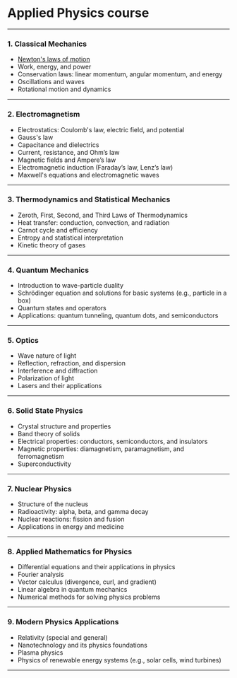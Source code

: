 # Applied Physics course

---

### **1. Classical Mechanics**
- [Newton's laws of motion](https://github.com/aw-junaid/Quantum-Mechanics/blob/main/Applied%20Physics/Course/Newton's%20laws%20of%20motion.md)
- Work, energy, and power
- Conservation laws: linear momentum, angular momentum, and energy
- Oscillations and waves
- Rotational motion and dynamics

---

### **2. Electromagnetism**
- Electrostatics: Coulomb's law, electric field, and potential
- Gauss's law
- Capacitance and dielectrics
- Current, resistance, and Ohm’s law
- Magnetic fields and Ampere’s law
- Electromagnetic induction (Faraday’s law, Lenz’s law)
- Maxwell's equations and electromagnetic waves

---

### **3. Thermodynamics and Statistical Mechanics**
- Zeroth, First, Second, and Third Laws of Thermodynamics
- Heat transfer: conduction, convection, and radiation
- Carnot cycle and efficiency
- Entropy and statistical interpretation
- Kinetic theory of gases

---

### **4. Quantum Mechanics**
- Introduction to wave-particle duality
- Schrödinger equation and solutions for basic systems (e.g., particle in a box)
- Quantum states and operators
- Applications: quantum tunneling, quantum dots, and semiconductors

---

### **5. Optics**
- Wave nature of light
- Reflection, refraction, and dispersion
- Interference and diffraction
- Polarization of light
- Lasers and their applications

---

### **6. Solid State Physics**
- Crystal structure and properties
- Band theory of solids
- Electrical properties: conductors, semiconductors, and insulators
- Magnetic properties: diamagnetism, paramagnetism, and ferromagnetism
- Superconductivity

---

### **7. Nuclear Physics**
- Structure of the nucleus
- Radioactivity: alpha, beta, and gamma decay
- Nuclear reactions: fission and fusion
- Applications in energy and medicine

---

### **8. Applied Mathematics for Physics**
- Differential equations and their applications in physics
- Fourier analysis
- Vector calculus (divergence, curl, and gradient)
- Linear algebra in quantum mechanics
- Numerical methods for solving physics problems

---

### **9. Modern Physics Applications**
- Relativity (special and general)
- Nanotechnology and its physics foundations
- Plasma physics
- Physics of renewable energy systems (e.g., solar cells, wind turbines)

---
